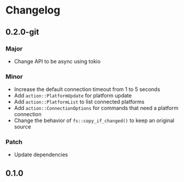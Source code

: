 # Changelog

## 0.2.0-git

### Major

- Change API to be async using tokio

### Minor

- Increase the default connection timeout from 1 to 5 seconds
- Add `action::PlatformUpdate` for platform update
- Add `action::PlatformList` to list connected platforms
- Add `action::ConnectionOptions` for commands that need a platform connection
- Change the behavior of `fs::copy_if_changed()` to keep an original source

### Patch

- Update dependencies

## 0.1.0

<!-- Increment to skip CHANGELOG.md test: 3 -->
